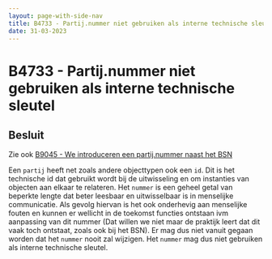 ```yaml
---
layout: page-with-side-nav
title: B4733 - Partij.nummer niet gebruiken als interne technische sleutel
date: 31-03-2023
---
```


# B4733 - Partij.nummer niet gebruiken als interne technische sleutel

## Besluit 

Zie ook [B9045 - We introduceren een partij.nummer naast het BSN](./9045.md)

Een `partij` heeft net zoals andere objecttypen ook een `id`. Dit is het technische id dat gebruikt wordt bij de uitwisseling en om instanties van objecten aan elkaar te relateren. Het `nummer` is een geheel getal van beperkte lengte dat beter leesbaar en uitwisselbaar is in menselijke communicatie. Als gevolg hiervan is het ook onderhevig aan menselijke fouten en kunnen er wellicht in de toekomst functies ontstaan ivm aanpassing van dit nummer (Dat willen we niet maar de praktijk leert dat dit vaak toch ontstaat, zoals ook bij het BSN). Er mag dus niet vanuit gegaan worden dat het `nummer` nooit zal wijzigen. Het `nummer` mag dus niet gebruiken als interne technische sleutel.